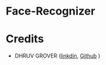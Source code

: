 # Face-Recognizer

# Credits
- DHRUV GROVER ([linkdin](https://www.linkedin.com/in/dhruv-grover-8329481a1/), [Github](https://github.com/dhruvgrover1251) )
